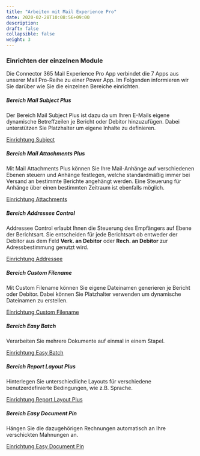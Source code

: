 ```yaml
---
title: "Arbeiten mit Mail Experience Pro"
date: 2020-02-28T10:08:56+09:00
description: 
draft: false
collapsible: false
weight: 3
---
```


### Einrichten der einzelnen Module
Die Connector 365 Mail Experience Pro App verbindet die 7 Apps aus unserer Mail Pro-Reihe zu einer Power App. Im Folgenden informieren wir Sie darüber wie Sie die einzelnen Bereiche einrichten. 


##### Bereich Mail Subject Plus
Der Bereich Mail Subject Plus ist dazu da um Ihren E-Mails eigene dynamische Betreffzeilen je Bericht oder Debitor hinzuzufügen. Dabei unterstützen Sie Platzhalter um eigene Inhalte zu definieren.

[Einrichtung Subject](https://docs.belware.de/de-de/apps/mail-subject-plus/first-steps/setup/)

##### Bereich Mail Attachments Plus
Mit Mail Attachments Plus können Sie Ihre Mail-Anhänge auf verschiedenen Ebenen steuern und Anhänge festlegen, welche standardmäßig immer bei Versand an bestimmte Berichte angehängt werden. Eine Steuerung für Anhänge über einen bestimmten Zeitraum ist ebenfalls möglich.

[Einrichtung Attachments](https://docs.belware.de/de-de/apps/mail-attachments-plus/first-steps/setup/)

##### Bereich Addressee Control
Addressee Control erlaubt Ihnen die Steuerung des Empfängers auf Ebene der Berichtsart.
Sie entscheiden für jede Berichtsart ob entweder der Debitor aus dem Feld **Verk. an Debitor** oder **Rech. an Debitor** zur Adressbestimmung genutzt wird.

[Einrichtung Addressee](https://docs.belware.de/de-de/apps/addressee-control/first-steps/setup/)

##### Bereich Custom Filename
Mit Custom Filename können Sie eigene Dateinamen generieren je Bericht oder Debitor. Dabei können Sie Platzhalter verwenden um dynamische Dateinamen zu erstellen.

[Einrichtung Custom Filename](https://docs.belware.de/de-de/apps/custom-filename/first-steps/setup/)

##### Bereich Easy Batch
Verarbeiten Sie mehrere Dokumente auf einmal in einem Stapel.

[Einrichtung Easy Batch](https://docs.belware.de/de-de/apps/easy-batch/first-steps/setup/)

##### Bereich Report Layout Plus
Hinterlegen Sie unterschiedliche Layouts für verschiedene benutzerdefinierte Bedingungen, wie z.B. Sprache.

[Einrichtung Report Layout Plus](https://docs.belware.de/de-de/apps/report-layout-plus/first-steps/setup/)

##### Bereich Easy Document Pin
Hängen Sie die dazugehörigen Rechnungen automatisch an Ihre verschickten Mahnungen an.

[Einrichtung Easy Document Pin](https://docs.belware.de/de-de/apps/easy-document-pin/first-steps/setup/)